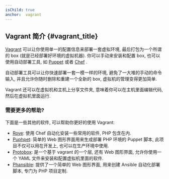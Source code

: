 ```yaml
---
isChild: true
anchor:  vagrant
---
```


## Vagrant 简介 {#vagrant_title}

[Vagrant] 可以让你使用单一的配置信息来部署一套虚拟环境, 最后打包为一个所谓的 box (就是已经部署好环境的虚拟机器). 你可以手动来安装和配置 box, 也可以使用自动部署工具, 如 [Puppet] 或者 [Chef] .

自动部署工具可以让你快速部署一套一模一样的环境, 避免了一大堆的手动的命令输入, 并且允许你随时删除和重建一个全新的 box, 虚拟机的管理变得更加简单. 

Vagrant 还可以在虚拟机和主机上分享文件夹, 意味着你可以在主机里面编辑代码, 然后在虚拟机里面运行.

### 需要更多的帮助?

下面是一些其他的软件, 可以帮助你更好的使用 Vagrant: 

- [Rove][Rove]: 使用 Chef 自动化安装一些常用的软件, PHP 包含在内.
- [Puphpet][Puphpet]: 简单的 Web 图形界面用来生成部署 PHP 环境的 Puppet 脚本, 此项目不仅可以用在开发上, 也可以在生产环境中使用.
- [Protobox][Protobox]: 是一个基于 vagrant 的一个层, 还有 Web 图形界面, 允许你使用一个 YAML 文件来安装和配置虚拟机里面的软件.
- [Phansible][Phansible]: 提供了一个简单的 Web 图形界面, 用来创建 Ansible 自动化部署脚本, 专门为 PHP 项目定制.

[Vagrant]: http://vagrantup.com/
[Puppet]: http://www.puppetlabs.com/
[Chef]: https://www.chef.io/
[Rove]: http://rove.io/
[Puphpet]: https://puphpet.com/
[Protobox]: http://getprotobox.com/
[Phansible]: http://phansible.com/
